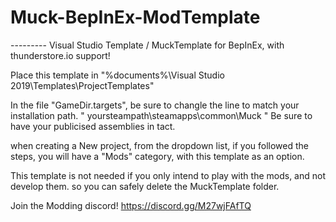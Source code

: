 # Muck-BepInEx-ModTemplate


--------- Visual Studio Template / MuckTemplate for BepInEx, with thunderstore.io support!

Place this template in "%documents%\Visual Studio 2019\Templates\ProjectTemplates"

In the file "GameDir.targets", be sure to changle the line to match your installation path. " <GameDir>yoursteampath\steamapps\common\Muck</GameDir> "
Be sure to have your publicised assemblies in tact.

when creating a New project, from the dropdown list, if you followed the steps, you will have a "Mods" category, with this template as an option.


This template is not needed if you only intend to play with the mods, and not develop them. so you can safely delete the MuckTemplate folder.

Join the Modding discord! https://discord.gg/M27wjFAfTQ
